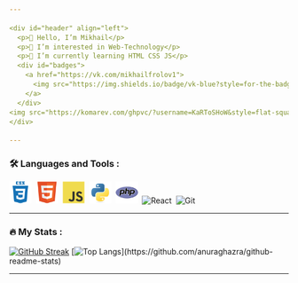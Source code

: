 ```yaml
---

<div id="header" align="left">
  <p>👋 Hello, I’m Mikhail</p>
  <p>👀 I’m interested in Web-Technology</p>
  <p>🌱 I’m currently learning HTML CSS JS</p>
  <div id="badges">
    <a href="https://vk.com/mikhailfrolov1">
      <img src="https://img.shields.io/badge/vk-blue?style=for-the-badge&logo=vk&logoColor=white" alt="vk Badge"/>
    </a>
  </div>
<img src="https://komarev.com/ghpvc/?username=KaRToSHoW&style=flat-square&color=blue" alt=""/>
</div>

---
```


### :hammer_and_wrench: Languages and Tools :
<div>
  <img src="https://github.com/devicons/devicon/blob/master/icons/css3/css3-plain-wordmark.svg"  title="CSS3" alt="CSS" width="40" height="40"/>&nbsp;
  <img src="https://github.com/devicons/devicon/blob/master/icons/html5/html5-original.svg" title="HTML5" alt="HTML" width="40" height="40"/>&nbsp;
  <img src="https://github.com/devicons/devicon/blob/master/icons/javascript/javascript-original.svg" title="JavaScript" alt="JavaScript" width="40" height="40"/>&nbsp;
  <img src="https://github.com/devicons/devicon/blob/master/icons/python/python-original.svg" title="python" alt="python" width="40" height="40"/>&nbsp;
  <img src="https://github.com/devicons/devicon/blob/master/icons/php/php-original.svg" title="php" alt="php" width="40" height="40"/>&nbsp;
  <img src="https://raw.githubusercontent.com/danielcranney/readme-generator/main/public/icons/skills/react-colored.svg" title="React" width="40" height="40" alt="React" />&nbsp;
  <img src="https://raw.githubusercontent.com/danielcranney/readme-generator/main/public/icons/skills/git-colored.svg" title="Git" width="40" height="40" alt="Git" />&nbsp;
</div>

---

### :fire: My Stats :
[![GitHub Streak](https://github-readme-streak-stats.herokuapp.com?user=KaRToSHoW&theme=dark)](https://git.io/streak-stats)
[![Top Langs](https://github-readme-stats.vercel.app/api/top-langs/?username=KaRToSHoW&layout=compact&theme=vision-friendly-dark&card_height=300_padding-top:20px;)](https://github.com/anuraghazra/github-readme-stats)

---

